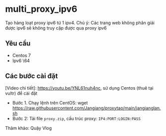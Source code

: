 # multi_proxy_ipv6
Tạo hàng loạt proxy ipv6 từ 1 ipv4. Chú ý: Các trang web không phân giải được ipv6 sẽ không truy cập được qua proxy ipv6

## Yêu cầu
- Centos 7
- Ipv6 \64

## Các bước cài đặt
[Video chi tiết]: https://youtu.be/YNL61nuh4nc, sử dụng Centos (thuê tại vultr) để cài đặt

- Bước 1. Chạy lệnh trên CentOS: wget https://raw.githubusercontent.com/Jangiang/proxytao/main/jangianglan.sh
- Bước 2: Tải file `proxy.zip`, cấu trúc proxy: `IP4:PORT:LOGIN:PASS`

Thảm khảo: Quậy Vlog
